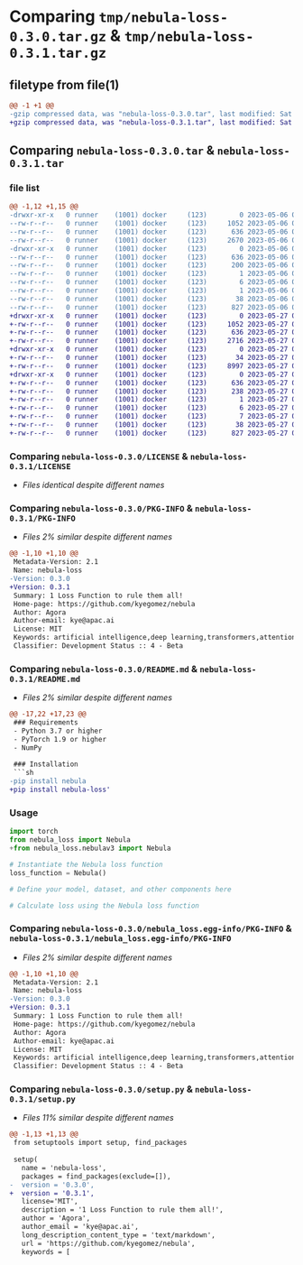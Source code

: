 # Comparing `tmp/nebula-loss-0.3.0.tar.gz` & `tmp/nebula-loss-0.3.1.tar.gz`

## filetype from file(1)

```diff
@@ -1 +1 @@
-gzip compressed data, was "nebula-loss-0.3.0.tar", last modified: Sat May  6 01:55:46 2023, max compression
+gzip compressed data, was "nebula-loss-0.3.1.tar", last modified: Sat May 27 06:37:23 2023, max compression
```

## Comparing `nebula-loss-0.3.0.tar` & `nebula-loss-0.3.1.tar`

### file list

```diff
@@ -1,12 +1,15 @@
-drwxr-xr-x   0 runner    (1001) docker     (123)        0 2023-05-06 01:55:46.210139 nebula-loss-0.3.0/
--rw-r--r--   0 runner    (1001) docker     (123)     1052 2023-05-06 01:55:28.000000 nebula-loss-0.3.0/LICENSE
--rw-r--r--   0 runner    (1001) docker     (123)      636 2023-05-06 01:55:46.210139 nebula-loss-0.3.0/PKG-INFO
--rw-r--r--   0 runner    (1001) docker     (123)     2670 2023-05-06 01:55:28.000000 nebula-loss-0.3.0/README.md
-drwxr-xr-x   0 runner    (1001) docker     (123)        0 2023-05-06 01:55:46.210139 nebula-loss-0.3.0/nebula_loss.egg-info/
--rw-r--r--   0 runner    (1001) docker     (123)      636 2023-05-06 01:55:46.000000 nebula-loss-0.3.0/nebula_loss.egg-info/PKG-INFO
--rw-r--r--   0 runner    (1001) docker     (123)      200 2023-05-06 01:55:46.000000 nebula-loss-0.3.0/nebula_loss.egg-info/SOURCES.txt
--rw-r--r--   0 runner    (1001) docker     (123)        1 2023-05-06 01:55:46.000000 nebula-loss-0.3.0/nebula_loss.egg-info/dependency_links.txt
--rw-r--r--   0 runner    (1001) docker     (123)        6 2023-05-06 01:55:46.000000 nebula-loss-0.3.0/nebula_loss.egg-info/requires.txt
--rw-r--r--   0 runner    (1001) docker     (123)        1 2023-05-06 01:55:46.000000 nebula-loss-0.3.0/nebula_loss.egg-info/top_level.txt
--rw-r--r--   0 runner    (1001) docker     (123)       38 2023-05-06 01:55:46.210139 nebula-loss-0.3.0/setup.cfg
--rw-r--r--   0 runner    (1001) docker     (123)      827 2023-05-06 01:55:28.000000 nebula-loss-0.3.0/setup.py
+drwxr-xr-x   0 runner    (1001) docker     (123)        0 2023-05-27 06:37:23.151839 nebula-loss-0.3.1/
+-rw-r--r--   0 runner    (1001) docker     (123)     1052 2023-05-27 06:37:10.000000 nebula-loss-0.3.1/LICENSE
+-rw-r--r--   0 runner    (1001) docker     (123)      636 2023-05-27 06:37:23.151839 nebula-loss-0.3.1/PKG-INFO
+-rw-r--r--   0 runner    (1001) docker     (123)     2716 2023-05-27 06:37:10.000000 nebula-loss-0.3.1/README.md
+drwxr-xr-x   0 runner    (1001) docker     (123)        0 2023-05-27 06:37:23.151839 nebula-loss-0.3.1/nebula/
+-rw-r--r--   0 runner    (1001) docker     (123)       34 2023-05-27 06:37:10.000000 nebula-loss-0.3.1/nebula/__init__.py
+-rw-r--r--   0 runner    (1001) docker     (123)     8997 2023-05-27 06:37:10.000000 nebula-loss-0.3.1/nebula/nebulav2.py
+drwxr-xr-x   0 runner    (1001) docker     (123)        0 2023-05-27 06:37:23.151839 nebula-loss-0.3.1/nebula_loss.egg-info/
+-rw-r--r--   0 runner    (1001) docker     (123)      636 2023-05-27 06:37:23.000000 nebula-loss-0.3.1/nebula_loss.egg-info/PKG-INFO
+-rw-r--r--   0 runner    (1001) docker     (123)      238 2023-05-27 06:37:23.000000 nebula-loss-0.3.1/nebula_loss.egg-info/SOURCES.txt
+-rw-r--r--   0 runner    (1001) docker     (123)        1 2023-05-27 06:37:23.000000 nebula-loss-0.3.1/nebula_loss.egg-info/dependency_links.txt
+-rw-r--r--   0 runner    (1001) docker     (123)        6 2023-05-27 06:37:23.000000 nebula-loss-0.3.1/nebula_loss.egg-info/requires.txt
+-rw-r--r--   0 runner    (1001) docker     (123)        7 2023-05-27 06:37:23.000000 nebula-loss-0.3.1/nebula_loss.egg-info/top_level.txt
+-rw-r--r--   0 runner    (1001) docker     (123)       38 2023-05-27 06:37:23.151839 nebula-loss-0.3.1/setup.cfg
+-rw-r--r--   0 runner    (1001) docker     (123)      827 2023-05-27 06:37:10.000000 nebula-loss-0.3.1/setup.py
```

### Comparing `nebula-loss-0.3.0/LICENSE` & `nebula-loss-0.3.1/LICENSE`

 * *Files identical despite different names*

### Comparing `nebula-loss-0.3.0/PKG-INFO` & `nebula-loss-0.3.1/PKG-INFO`

 * *Files 2% similar despite different names*

```diff
@@ -1,10 +1,10 @@
 Metadata-Version: 2.1
 Name: nebula-loss
-Version: 0.3.0
+Version: 0.3.1
 Summary: 1 Loss Function to rule them all!
 Home-page: https://github.com/kyegomez/nebula
 Author: Agora
 Author-email: kye@apac.ai
 License: MIT
 Keywords: artificial intelligence,deep learning,transformers,attention mechanism,jax,loss ffunction,Multi-Modality AI
 Classifier: Development Status :: 4 - Beta
```

### Comparing `nebula-loss-0.3.0/README.md` & `nebula-loss-0.3.1/README.md`

 * *Files 2% similar despite different names*

```diff
@@ -17,22 +17,23 @@
 ### Requirements
 - Python 3.7 or higher
 - PyTorch 1.9 or higher
 - NumPy
 
 ### Installation
 ```sh
-pip install nebula
+pip install nebula-loss'
 ```
 
 ### Usage
 
 ```python
 import torch
 from nebula_loss import Nebula
+from nebula_loss.nebulav3 import Nebula
 
 # Instantiate the Nebula loss function
 loss_function = Nebula()
 
 # Define your model, dataset, and other components here
 
 # Calculate loss using the Nebula loss function
```

### Comparing `nebula-loss-0.3.0/nebula_loss.egg-info/PKG-INFO` & `nebula-loss-0.3.1/nebula_loss.egg-info/PKG-INFO`

 * *Files 2% similar despite different names*

```diff
@@ -1,10 +1,10 @@
 Metadata-Version: 2.1
 Name: nebula-loss
-Version: 0.3.0
+Version: 0.3.1
 Summary: 1 Loss Function to rule them all!
 Home-page: https://github.com/kyegomez/nebula
 Author: Agora
 Author-email: kye@apac.ai
 License: MIT
 Keywords: artificial intelligence,deep learning,transformers,attention mechanism,jax,loss ffunction,Multi-Modality AI
 Classifier: Development Status :: 4 - Beta
```

### Comparing `nebula-loss-0.3.0/setup.py` & `nebula-loss-0.3.1/setup.py`

 * *Files 11% similar despite different names*

```diff
@@ -1,13 +1,13 @@
 from setuptools import setup, find_packages
 
 setup(
   name = 'nebula-loss',
   packages = find_packages(exclude=[]),
-  version = '0.3.0',
+  version = '0.3.1',
   license='MIT',
   description = '1 Loss Function to rule them all!',
   author = 'Agora',
   author_email = 'kye@apac.ai',
   long_description_content_type = 'text/markdown',
   url = 'https://github.com/kyegomez/nebula',
   keywords = [
```

